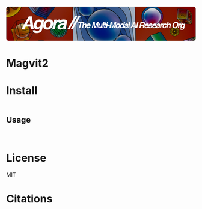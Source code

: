 [![Multi-Modality](agorabanner.png)](https://discord.gg/qUtxnK2NMf)

# Magvit2



# Install
```

```


## Usage
```


```


# License
MIT

# Citations

